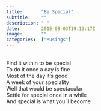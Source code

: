 ```yaml
---
title:       "Be Special"
subtitle:    ""
description: " "
date:        2015-08-03T19:13:17Z
image:       ""
categories:  ["Musings"]
---
```

<br>Find it within to be special
<br>To do it once a day is fine
<br>Most of the day it’s good
<br>A week of your speciality
<br>Well that would be spectacular
<br>Settle for special once in a while
<br>And special is what you’ll become